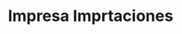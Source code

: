---
title: "Impresa Imprtaciones"
url: /barrios-unidos/impresa-imprtaciones/
shop: piezas de automóviles
---